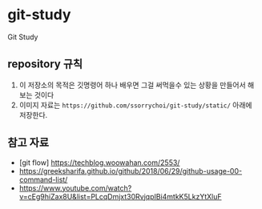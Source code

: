 # git-study
Git Study

## repository 규칙
1. 이 저장소의 목적은 깃명령어 하나 배우면 그걸 써먹을수 있는 상황을 만들어서 해보는 것이다
2. 이미지 자료는 `https://github.com/ssorrychoi/git-study/static/` 아래에 저장한다.

## 참고 자료
- [git flow] https://techblog.woowahan.com/2553/
- https://greeksharifa.github.io/github/2018/06/29/github-usage-00-command-list/
- https://www.youtube.com/watch?v=cEg9hiZax8U&list=PLcqDmjxt30RvjqpIBi4mtkK5LkzYtXluF
